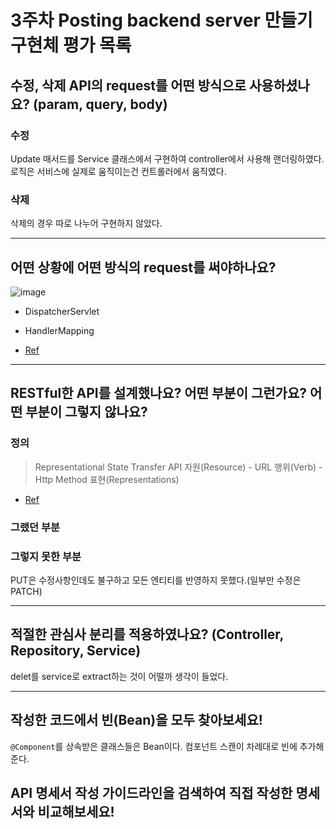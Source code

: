 # 3주차 Posting backend server 만들기 구현체 평가 목록

## 수정, 삭제 API의 request를 어떤 방식으로 사용하셨나요? (param, query, body)
### 수정
Update 매서드를 Service 클래스에서 구현하여 controller에서 사용해 랜더링하였다. 로직은 서비스에 실제로 움직이는건 컨트롤러에서 움직였다.
### 삭제
삭제의 경우 따로 나누어 구현하지 않았다.

---

## 어떤 상황에 어떤 방식의 request를 써야하나요?
![image](https://user-images.githubusercontent.com/59364300/184714527-74bee718-0ff4-446d-8473-e6fe36a1a616.png)

- DispatcherServlet
- HandlerMapping 

- [Ref](https://ibocon.tistory.com/208)

---

## RESTful한 API를 설계했나요? 어떤 부분이 그런가요? 어떤 부분이 그렇지 않나요?
### 정의
> Representational State Transfer API
>    자원(Resource) - URL
>   행위(Verb) - Http Method
>    표현(Representations)

- [Ref]([https://ibocon.tistory.com/208](https://velog.io/@somday/RESTful-API-%EC%9D%B4%EB%9E%80))

### 그랬던 부분

### 그렇지 못한 부분

PUT은 수정사항인데도 불구하고 모든 엔티티를 반영하지 못했다.(일부만 수정은 PATCH)

---

## 적절한 관심사 분리를 적용하였나요? (Controller, Repository, Service)
delet를 service로 extract하는 것이 어떨까 생각이 들었다.

---

## 작성한 코드에서 빈(Bean)을 모두 찾아보세요!
`@Component`를 상속받은 클래스들은 Bean이다. 컴포넌트 스캔이 차례대로 빈에 추가해준다.


## API 명세서 작성 가이드라인을 검색하여 직접 작성한 명세서와 비교해보세요!

